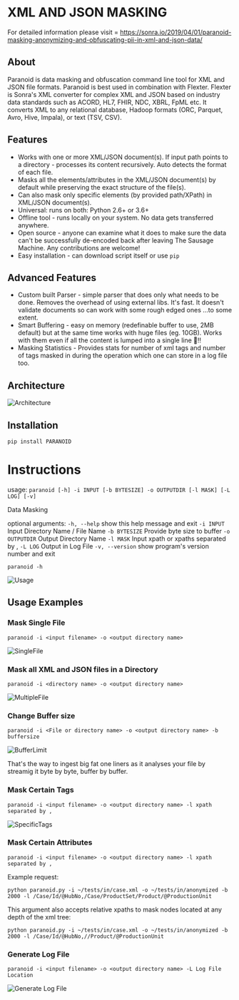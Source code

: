 # XML AND JSON MASKING

For detailed information please visit = https://sonra.io/2019/04/01/paranoid-masking-anonymizing-and-obfuscating-pii-in-xml-and-json-data/

## About

Paranoid is data masking and obfuscation command line tool for XML and JSON file formats. Paranoid is best used in 
combination with Flexter. Flexter is Sonra's XML converter for complex XML and JSON based on industry data 
standards such as ACORD, HL7, FHIR, NDC, XBRL, FpML etc. It converts XML to any relational database, 
Hadoop formats (ORC, Parquet, Avro, Hive, Impala), or text (TSV, CSV).

## Features
* Works with one or more XML/JSON document(s). If input path points to a directory - processes its content recursively. Auto detects the format of each file.
* Masks all the elements/attributes in the XML/JSON document(s) by default while preserving the exact structure of the file(s).
* Can also mask only specific elements (by provided path/XPath) in XML/JSON document(s).
* Universal: runs on both: Python 2.6+ or 3.6+
* Offline tool - runs locally on your system. No data gets transferred anywhere.
* Open source - anyone can examine what it does to make sure the data can't be successfully de-encoded back after leaving The Sausage Machine. Any contributions are welcome!
* Easy installation - can download script itself or use `pip`


## Advanced Features
* Custom built Parser - simple parser that does only what needs to be done. Removes the overhead of using external libs. It's fast. It doesn't validate documents so can work with some rough edged ones …to some extent. 
* Smart Buffering - easy on memory (redefinable buffer to use, 2MB default) but at the same time works with huge files (eg. 10GB). Works with them even if all the content is lumped into a single line 💪‼
* Masking Statistics - Provides stats for number of xml tags and number of tags masked in during the operation which one can store in a log file too.

## Architecture
![Architecture](https://bitbucket.org/sonra/paranoid/raw/master/images/Screenshot%202019-03-28%20at%2012.23.48%20AM.png)

## Installation 

`pip install PARANOID`

# Instructions

usage: `paranoid [-h] -i INPUT [-b BYTESIZE] -o OUTPUTDIR [-l MASK] [-L LOG] [-v]`

Data Masking

optional arguments:
  `-h, --help`     show this help message and exit
  `-i INPUT`       Input Directory Name / File Name
  `-b BYTESIZE`    Provide byte size to buffer
  `-o OUTPUTDIR`   Output Directory Name
  `-l MASK`        Input xpath or xpaths separated by ,
  `-L LOG`         Output in Log File
  `-v, --version`  show program's version number and exit


```
paranoid -h
```
![Usage](https://bitbucket.org/sonra/paranoid/raw/master/images/1.png?at=master)

## Usage Examples

### Mask Single File

```
paranoid -i <input filename> -o <output directory name>

```

![SingleFile](https://bitbucket.org/sonra/paranoid/raw/master/images/2.png?at=master)



### Mask all XML and JSON files in a Directory
```
paranoid -i <directory name> -o <output directory name>
```
![MultipleFile](https://bitbucket.org/sonra/paranoid/raw/master/images/3.png?at=master)

### Change Buffer size 

```
paranoid -i <File or directory name> -o <output directory name> -b buffersize
```

![BufferLimit](https://bitbucket.org/sonra/paranoid/raw/master/images/4.png?at=master)

That's the way to ingest big fat one liners as it analyses your file by streamig it byte by byte, buffer by buffer.

### Mask Certain Tags

```
paranoid -i <input filename> -o <output directory name> -l xpath separated by ,
```

![SpecificTags](https://bitbucket.org/sonra/paranoid/raw/master/images/5.png?at=master)

### Mask Certain Attributes

```
paranoid -i <input filename> -o <output directory name> -l xpath separated by ,
```

Example request:
```
python paranoid.py -i ~/tests/in/case.xml -o ~/tests/in/anonymized -b 2000 -l /Case/Id/@HubNo,/Case/ProductSet/Product/@ProductionUnit
```

This argument also accepts relative xpaths to mask nodes located at any depth of the xml tree:
```
python paranoid.py -i ~/tests/in/case.xml -o ~/tests/in/anonymized -b 2000 -l /Case/Id/@HubNo,//Product/@ProductionUnit
```

### Generate Log File

```
paranoid -i <input filename> -o <output directory name> -L Log File Location
```
![Generate Log File](https://bitbucket.org/sonra/paranoid/raw/master/images/6.png?at=master)

